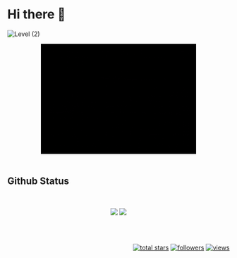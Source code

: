 # Hi there 👋
![Level (2)](https://user-images.githubusercontent.com/98537263/177056160-c653d9e5-74ad-4f74-aa21-f09dab4eb670.gif)
<div id="header" align="center">
  <img src="https://github.com/Meekdavid/Mboko/blob/main/WELCOME.gif" width = "70%" height = "250"/>
</div>


<br />


<h2 align="left" id="macropower-tech">Github Status</h2>

<br />


<p align="center">
    <img src="https://github-readme-stats.vercel.app/api?username=Meekdavid&show_icons=true&bg_color=0e2239&text_color=58a6ff&hide_border=true" width="54.25%">
    <img src="https://github-readme-stats.vercel.app/api/top-langs?username=Meekdavid&layout=compact&bg_color=0e2239&text_color=58a6ff&hide_border=true" width="45.25%">
</p>

<br />


<br />

<p align="right">
  <a href="https://github.com/Meekdavid?tab=repositories&sort=stargazers">
    <img alt="total stars" title="Total stars on GitHub" src="https://custom-icon-badges.herokuapp.com/badge/dynamic/json?logo=star&color=55960c&labelColor=488207&label=Stars&style=for-the-badge&query=%24.stars&url=https://api.github-star-counter.workers.dev/user/Meekdavid"/></a>
  <a href="https://github.com/senior-developer1019?tab=followers">
    <img alt="followers" title="Follow me on Github" src="https://custom-icon-badges.herokuapp.com/github/followers/Meekdavid?color=236ad3&labelColor=1155ba&style=for-the-badge&logo=person-add&label=Follow&logoColor=white"/></a>
  <a href="https://github.com/Meekdavid">
    <img alt="views" title="GitHub profile views" src="https://shields-io-visitor-counter.herokuapp.com/badge?page=Meekdavid&style=for-the-badge"/></a>
</p>

<br />


<!--
![snake gif](https://github.com/Meekdavid/Meekdavid/blob/output/github-contribution-grid-snake.gif)
**Meekdavid/Meekdavid** is a ✨ _special_ ✨ repository because its `README.md` (this file) appears on your GitHub profile.

Here are some ideas to get you started:

- 🔭 I’m currently working on ...
- 🌱 I’m currently learning ...
- 👯 I’m looking to collaborate on ...
- 🤔 I’m looking for help with ...
- 💬 Ask me about ...
- 📫 How to reach me: ...
- 😄 Pronouns: ...
- ⚡ Fun fact: ....
-->
